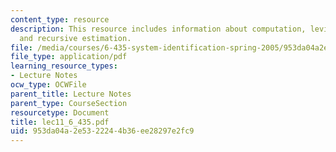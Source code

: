```yaml
---
content_type: resource
description: This resource includes information about computation, levinson algorithm
  and recursive estimation.
file: /media/courses/6-435-system-identification-spring-2005/953da04a2e5322244b36ee28297e2fc9_lec11_6_435.pdf
file_type: application/pdf
learning_resource_types:
- Lecture Notes
ocw_type: OCWFile
parent_title: Lecture Notes
parent_type: CourseSection
resourcetype: Document
title: lec11_6_435.pdf
uid: 953da04a-2e53-2224-4b36-ee28297e2fc9
---
```

